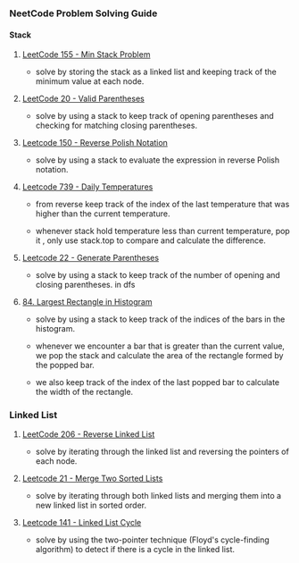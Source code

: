 ### NeetCode Problem Solving Guide

#### Stack 

1. [LeetCode 155 - Min Stack Problem](https://leetcode.com/problems/min-stack/)

    * solve by storing the stack as a linked list and keeping track of the minimum value at each node.
   
2. [LeetCode 20 - Valid Parentheses](https://leetcode.com/problems/valid-parentheses/)

    * solve by using a stack to keep track of opening parentheses and checking for matching closing parentheses.

3. [Leetcode 150 - Reverse Polish Notation](https://leetcode.com/problems/evaluate-reverse-polish-notation/)

    * solve by using a stack to evaluate the expression in reverse Polish notation.

4. [Leetcode 739 - Daily Temperatures](https://leetcode.com/problems/daily-temperatures/)

    * from reverse keep track of the index of the last temperature that was higher than the current temperature.

    * whenever stack hold temperature less than current temperature, pop it , only use stack.top to compare and calculate the difference.

5. [Leetcode 22 - Generate Parentheses](https://leetcode.com/problems/generate-parentheses/)

    * solve by using a stack to keep track of the number of opening and closing parentheses. in dfs

6. [84. Largest Rectangle in Histogram](https://leetcode.com/problems/largest-rectangle-in-histogram/)

    * solve by using a stack to keep track of the indices of the bars in the histogram. 

    * whenever we encounter a bar that is greater than the current value, we pop the stack and calculate the area of the rectangle formed by the popped bar.

    * we also keep track of the index of the last popped bar to calculate the width of the rectangle.

### Linked List

1. [LeetCode 206 - Reverse Linked List](https://leetcode.com/problems/reverse-linked-list/)

    * solve by iterating through the linked list and reversing the pointers of each node.
2. [Leetcode 21 - Merge Two Sorted Lists](https://leetcode.com/problems/merge-two-sorted-lists/)

    * solve by iterating through both linked lists and merging them into a new linked list in sorted order.

3. [Leetcode 141 - Linked List Cycle](https://leetcode.com/problems/linked-list-cycle/)

    * solve by using the two-pointer technique (Floyd's cycle-finding algorithm) to detect if there is a cycle in the linked list.
